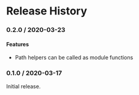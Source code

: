 # Release History

### 0.2.0 / 2020-03-23

#### Features

* Path helpers can be called as module functions

### 0.1.0 / 2020-03-17

Initial release.

